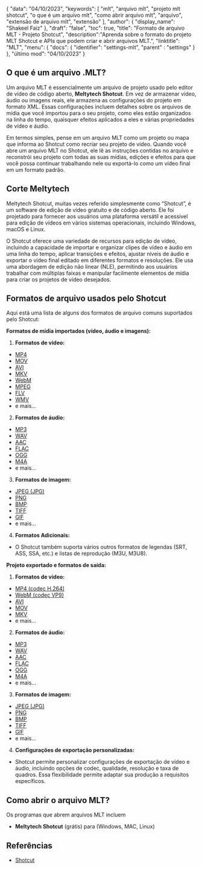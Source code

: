 {
"data": "04/10/2023",
  "keywords": [
"mlt",
"arquivo mlt",
"projeto mlt shotcut",
"o que é um arquivo mlt",
"como abrir arquivo mlt",
"arquivo",
"extensão de arquivo mlt",
"extensão"
],
  "author": {
"display_name": "Shakeel Faiz"
},
"draft": "false",
"toc": true,
"title": "Formato de arquivo MLT - Projeto Shotcut",
  "description":"Aprenda sobre o formato do projeto MLT Shotcut e APIs que podem criar e abrir arquivos MLT.",
"linktitle": "MLT",
  "menu": {
    "docs": {
      "identifier": "settings-mlt",
"parent" : "settings"
}
},
"último mod": "04/10/2023"
}

## O que é um arquivo .MLT?

Um arquivo MLT é essencialmente um arquivo de projeto usado pelo editor de vídeo de código aberto, **Meltytech Shotcut**. Em vez de armazenar vídeo, áudio ou imagens reais, ele armazena as configurações do projeto em formato XML. Essas configurações incluem detalhes sobre os arquivos de mídia que você importou para o seu projeto, como eles estão organizados na linha do tempo, quaisquer efeitos aplicados a eles e várias propriedades de vídeo e áudio.

Em termos simples, pense em um arquivo MLT como um projeto ou mapa que informa ao Shotcut como recriar seu projeto de vídeo. Quando você abre um arquivo MLT no Shotcut, ele lê as instruções contidas no arquivo e reconstrói seu projeto com todas as suas mídias, edições e efeitos para que você possa continuar trabalhando nele ou exportá-lo como um vídeo final em um formato padrão.

## Corte Meltytech

Meltytech Shotcut, muitas vezes referido simplesmente como “Shotcut”, é um software de edição de vídeo gratuito e de código aberto. Ele foi projetado para fornecer aos usuários uma plataforma versátil e acessível para edição de vídeos em vários sistemas operacionais, incluindo Windows, macOS e Linux.

O Shotcut oferece uma variedade de recursos para edição de vídeo, incluindo a capacidade de importar e organizar clipes de vídeo e áudio em uma linha do tempo, aplicar transições e efeitos, ajustar níveis de áudio e exportar o vídeo final editado em diferentes formatos e resoluções. Ele usa uma abordagem de edição não linear (NLE), permitindo aos usuários trabalhar com múltiplas faixas e manipular facilmente elementos de mídia para criar os projetos de vídeo desejados.

## Formatos de arquivo usados pelo Shotcut

Aqui está uma lista de alguns dos formatos de arquivo comuns suportados pelo Shotcut:

**Formatos de mídia importados (vídeo, áudio e imagens):**

1. **Formatos de vídeo:**
    








- [MP4](/pt/video/mp4/)
- [MOV](/pt/video/mov/)
- [AVI](/pt/video/avi/)
- [MKV](/pt/video/mkv/)
- [WebM](/pt/video/webm/)
- [MPEG](/pt/video/mpeg/)
- [FLV](/pt/video/flv/)
- [WMV](/pt/video/wmv/)
- e mais...
2. **Formatos de áudio:**
    








- [MP3](/pt/audio/mp3/)
- [WAV](/pt/audio/wav/)
- [AAC](/pt/audio/aac/)
- [FLAC](/pt/audio/flac/)
- [OGG](/pt/audio/ogg/)
- [M4A](/pt/audio/m4a/)
- e mais...
3. **Formatos de imagem:**
    








- [JPEG (JPG)](/pt/image/jpeg/)
- [PNG](/pt/image/png/)
- [BMP](/pt/image/bmp/)
- [TIFF](/pt/image/tiff/)
- [GIF](/pt/image/gif/)
- e mais...
4. **Formatos Adicionais:**
    








- O Shotcut também suporta vários outros formatos de legendas (SRT, ASS, SSA, etc.) e listas de reprodução (M3U, M3U8).

**Projeto exportado e formatos de saída:**

1. **Formatos de vídeo:**
    








- [MP4 (codec H.264)](/pt/video/mp4/)
- [WebM (codec VP9)](/pt/video/webm/)
- [AVI](/pt/video/avi/)
- [MOV](/pt/video/mov/)
- [MKV](/pt/video/mkv/)
- e mais...
2. **Formatos de áudio:**
    








- [MP3](/pt/audio/mp3/)
- [WAV](/pt/audio/wav/)
- [AAC](/pt/audio/aac/)
- [FLAC](/pt/audio/flac/)
- [OGG](/pt/audio/ogg/)
- [M4A](/pt/audio/m4a/)
- e mais...
3. **Formatos de imagem:**
    








- [JPEG (JPG)](/pt/image/jpeg/)
- [PNG](/pt/image/png/)
- [BMP](/pt/image/bmp/)
- [TIFF](/pt/image/tiff/)
- [GIF](/pt/image/gif/)
- e mais...
4. **Configurações de exportação personalizadas:**
    








- Shotcut permite personalizar configurações de exportação de vídeo e áudio, incluindo opções de codec, qualidade, resolução e taxa de quadros. Essa flexibilidade permite adaptar sua produção a requisitos específicos.

## Como abrir o arquivo MLT?

Os programas que abrem arquivos MLT incluem

- **Meltytech Shotcut** (grátis) para (Windows, MAC, Linux)

## Referências
* [Shotcut](https://en.wikipedia.org/wiki/Shotcut)
